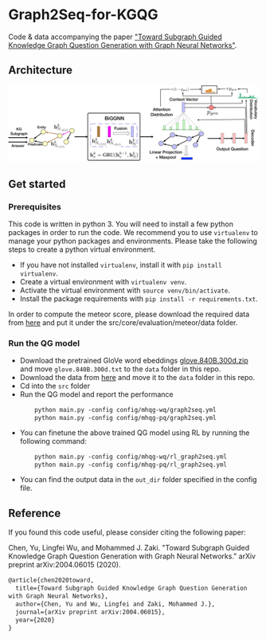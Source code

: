 # Graph2Seq-for-KGQG
Code &amp; data accompanying the paper ["Toward Subgraph Guided Knowledge Graph Question Generation with Graph Neural Networks"](https://arxiv.org/abs/2004.06015).


## Architecture

![Model architecture.](images/arch.png)

## Get started


### Prerequisites
This code is written in python 3. You will need to install a few python packages in order to run the code.
We recommend you to use `virtualenv` to manage your python packages and environments.
Please take the following steps to create a python virtual environment.

* If you have not installed `virtualenv`, install it with ```pip install virtualenv```.
* Create a virtual environment with ```virtualenv venv```.
* Activate the virtual environment with `source venv/bin/activate`.
* Install the package requirements with `pip install -r requirements.txt`.


In order to compute the meteor score, please download the required data from [here](https://github.com/xinyadu/nqg/blob/master/qgevalcap/meteor/data/paraphrase-en.gz) and put it under the src/core/evaluation/meteor/data folder.


### Run the QG model
* Download the pretrained GloVe word ebeddings [glove.840B.300d.zip](http://nlp.stanford.edu/data/wordvecs/glove.840B.300d.zip) and move `glove.840B.300d.txt` to the `data` folder in this repo.
* Download the data from [here](https://1drv.ms/u/s!AjiSpuwVTt09gVsFilSx0NpJlid-?e=1TKqfG) and move it to the `data` folder in this repo.
* Cd into the `src` folder
* Run the QG model and report the performance
    ```
        python main.py -config config/mhqg-wq/graph2seq.yml
        python main.py -config config/mhqg-pq/graph2seq.yml
    ```
* You can finetune the above trained QG model using RL by running the following command:
    ```
        python main.py -config config/mhqg-wq/rl_graph2seq.yml
        python main.py -config config/mhqg-pq/rl_graph2seq.yml
    ```
* You can find the output data in the `out_dir` folder specified in the config file.


## Reference

If you found this code useful, please consider citing the following paper:

Chen, Yu, Lingfei Wu, and Mohammed J. Zaki. "Toward Subgraph Guided Knowledge Graph Question Generation with Graph Neural Networks." arXiv preprint arXiv:2004.06015 (2020).


    @article{chen2020toward,
      title={Toward Subgraph Guided Knowledge Graph Question Generation with Graph Neural Networks},
      author={Chen, Yu and Wu, Lingfei and Zaki, Mohammed J.},
      journal={arXiv preprint arXiv:2004.06015},
      year={2020}
    }
